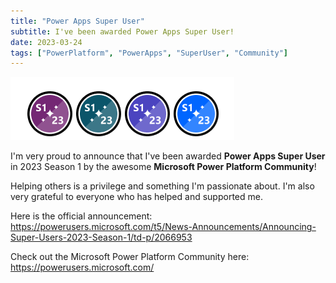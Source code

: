 ```yaml
---
title: "Power Apps Super User"
subtitle: I've been awarded Power Apps Super User!
date: 2023-03-24
tags: ["PowerPlatform", "PowerApps", "SuperUser", "Community"]
---
```


![Super Users 2023 Season 1 badges.](/img/2023-03-24-power-apps-super-user/super-users-2023-season-1.png "Super Users 2023 Season 1 badges.")

I'm very proud to announce that I've been awarded **Power Apps Super User** in 2023 Season 1 by the awesome **Microsoft Power Platform Community**!

Helping others is a privilege and something I'm passionate about. I'm also very grateful to everyone who has helped and supported me.

Here is the official announcement: https://powerusers.microsoft.com/t5/News-Announcements/Announcing-Super-Users-2023-Season-1/td-p/2066953

Check out the Microsoft Power Platform Community here: https://powerusers.microsoft.com/